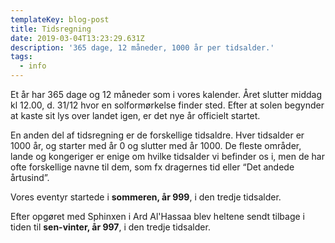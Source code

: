```yaml
---
templateKey: blog-post
title: Tidsregning
date: 2019-03-04T13:23:29.631Z
description: '365 dage, 12 måneder, 1000 år per tidsalder.'
tags:
  - info
---
```

Et år har 365 dage og 12 måneder som i vores kalender. Året slutter middag kl 12.00, d. 31/12 hvor en solformørkelse finder sted. Efter at solen begynder at kaste sit lys over landet igen, er det nye år officielt startet.

En anden del af tidsregning er de forskellige tidsaldre. Hver tidsalder er 1000 år, og starter med år 0 og slutter med år 1000. De fleste områder, lande og kongeriger er enige om hvilke tidsalder vi befinder os i, men de har ofte forskellige navne til dem, som fx dragernes tid eller “Det andede årtusind”.

Vores eventyr startede i **sommeren, år 999**, i den tredje tidsalder.

Efter opgøret med Sphinxen i Ard Al'Hassaa blev heltene sendt tilbage i tiden til **sen-vinter, år 997**, i den tredje tidsalder.
